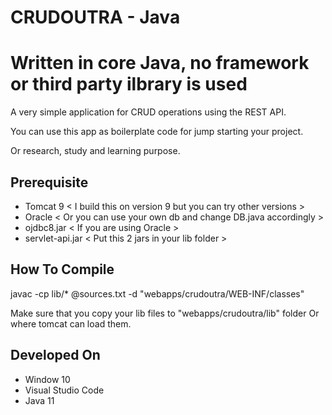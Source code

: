 # CRUDOUTRA - Java

**Written in core Java, no framework or third party ilbrary is used**
================================================================

A very simple application for CRUD operations using the REST API.  

You can use this app as boilerplate code for jump starting your project. 

Or research, study and learning purpose.

## Prerequisite 

- Tomcat 9 < I build this on version 9 but you can try other versions >
- Oracle < Or you can use your own db and change DB.java accordingly >
- ojdbc8.jar < If you are using Oracle >
- servlet-api.jar < Put this 2 jars in your lib folder >


## How To Compile

javac -cp <lib-path>lib/* @<file-path>sources.txt -d "<tomcat-path>webapps/crudoutra/WEB-INF/classes"

Make sure that you copy your lib files to "<tomcat-path>webapps/crudoutra/lib" folder 
Or where tomcat can load them.


## Developed On 
- Window 10
- Visual Studio Code 
- Java 11
